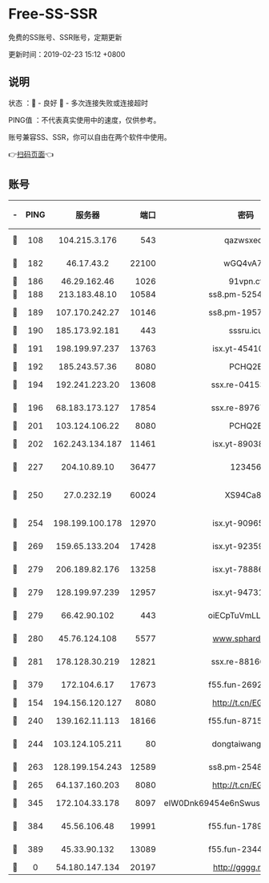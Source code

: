 # Free-SS-SSR

免费的SS账号、SSR账号，定期更新

更新时间：2019-02-23 15:12 +0800

## 说明

状态     ：🙂 - 良好 🙁 - 多次连接失败或连接超时

PING值   ：不代表真实使用中的速度，仅供参考。

账号兼容SS、SSR，你可以自由在两个软件中使用。

👉[扫码页面](https://liesauer.github.io/free-ss-ssr.github.io/)👈

## 账号

|-|PING|服务器|端口|密码|加密方式|区域|
|:----:|:----:|:-----:|-----:|:----:|:----:|:----:|
|🙂|108|104.215.3.176|543|qazwsxedc|aes-256-gcm|JP|
|🙂|182|46.17.43.2|22100|wGQ4vA7D|aes-256-gcm|RU|
|🙂|186|46.29.162.46|1026|91vpn.cf|rc4-md5|RU|
|🙂|188|213.183.48.10|10584|ss8.pm-52546050|rc4-md5|RU|
|🙂|189|107.170.242.27|10146|ss8.pm-19577834|aes-256-cfb|US|
|🙂|190|185.173.92.181|443|sssru.icu|rc4-md5|RU|
|🙂|191|198.199.97.237|13763|isx.yt-45410727|aes-256-cfb|US|
|🙂|192|185.243.57.36|8080|PCHQ2E|rc4-md5|US|
|🙂|194|192.241.223.20|13608|ssx.re-04153947|aes-256-cfb|US|
|🙂|196|68.183.173.127|17854|ssx.re-89767953|aes-256-cfb|US|
|🙂|201|103.124.106.22|8080|PCHQ2E|rc4-md5|US|
|🙂|202|162.243.134.187|11461|isx.yt-89038787|aes-256-cfb|US|
|🙂|227|204.10.89.10|36477|123456|aes-256-cfb|US|
|🙂|250|27.0.232.19|60024|XS94Ca8K|xchacha20-ietf-poly1305|HK|
|🙂|254|198.199.100.178|12970|isx.yt-90965243|aes-256-cfb|US|
|🙂|269|159.65.133.204|17428|isx.yt-92359106|aes-256-cfb|SG|
|🙂|279|206.189.82.176|13258|isx.yt-78886970|aes-256-cfb|SG|
|🙂|279|128.199.97.239|12957|isx.yt-94731774|aes-256-cfb|SG|
|🙂|279|66.42.90.102|443|oiECpTuVmLLxk4Ts|aes-256-cfb|US|
|🙂|280|45.76.124.108|5577|www.sphard.com|aes-256-cfb|AU|
|🙂|281|178.128.30.219|12821|ssx.re-88166677|aes-256-cfb|SG|
|🙂|379|172.104.6.17|17673|f55.fun-26926013|aes-256-cfb|US|
|🙂|154|194.156.120.127|8080|http://t.cn/EGJIyrl|rc4-md5|RU|
|🙂|240|139.162.11.113|18166|f55.fun-87155784|aes-256-cfb|SG|
|🙂|244|103.124.105.211|80|dongtaiwang.com|aes-256-cfb|US|
|🙂|263|128.199.154.243|12589|ss8.pm-25483788|aes-256-cfb|SG|
|🙂|265|64.137.160.203|8080|http://t.cn/EGJIyrl|rc4-md5|CA|
|🙂|345|172.104.33.178|8097|eIW0Dnk69454e6nSwuspv9DmS201tQ0D|aes-256-cfb|SG|
|🙂|384|45.56.106.48|19991|f55.fun-17890118|aes-256-cfb|US|
|🙂|389|45.33.90.132|13089|f55.fun-23448160|aes-256-cfb|US|
|🙁|0|54.180.147.134|20197|http://gggg.rocks|chacha20|KR|
